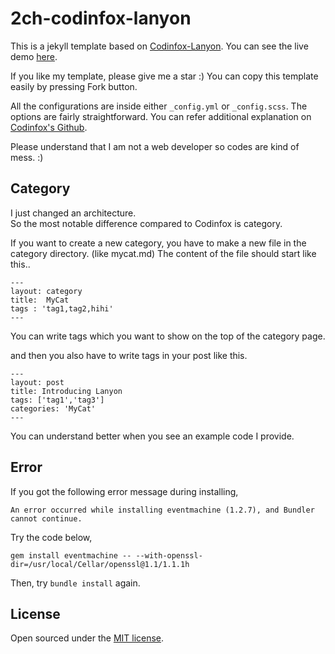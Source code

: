 # 2ch-codinfox-lanyon
This is a jekyll template based on [Codinfox-Lanyon](https://github.com/codinfox/codinfox-lanyon). You can see the live demo [here](https://2-chae.github.io/).

If you like my template, please give me a star :)
You can copy this template easily by pressing Fork button.

All the configurations are inside either `_config.yml` or `_config.scss`. The options are fairly straightforward.
You can refer additional explanation on [Codinfox's Github](https://github.com/codinfox/codinfox-lanyon).

Please understand that I am not a web developer so codes are kind of mess. :)

## Category

I just changed an architecture.  
So the most notable difference compared to Codinfox is category.

If you want to create a new category, you have to make a new file in the category directory. (like mycat.md)
The content of the file should start like this..
```
---
layout: category
title:  MyCat
tags : 'tag1,tag2,hihi'
---
```

You can write tags which you want to show on the top of the category page. 

and then you also have to write tags in your post like this.
```
---
layout: post
title: Introducing Lanyon
tags: ['tag1','tag3']
categories: 'MyCat'
---
```

You can understand better when you see an example code I provide.

## Error
If you got the following error message during installing,

```
An error occurred while installing eventmachine (1.2.7), and Bundler cannot continue.
```

Try the code below,
```
gem install eventmachine -- --with-openssl-dir=/usr/local/Cellar/openssl@1.1/1.1.1h
```

Then, try `bundle install` again.

## License
Open sourced under the [MIT license](https://github.com/2-Chae/2ch-codinfox-lanyon/blob/master/LICENSE).
